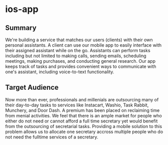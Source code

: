 # ios-app

## Summary
We're building a service that matches our users (clients) with their own personal assistants. A client can use our mobile app to easily interface with their assigned assistant while on the go. Assistants can perform tasks including but not limited to making calls, sending emails, scheduling meetings, making purchases, and conducting general research. Our app keeps track of tasks and provides convenient ways to communicate with one's assistant, including voice-to-text functionality.

## Target Audience
Now more than ever, professionals and millenials are outsourcing many of their day-to-day tasks to services like Instacart, Washio, Task Rabbit, Munchery, and Door Dash. A premium has been placed on reclaiming time from menial activities. We feel that there is an ample market for people who either do not need or cannot afford a full time secretary yet would benefit from the outsourcing of secretarial tasks. Providing a mobile solution to this problem allows us to allocate one secretary accross multiple people who do not need the fulltime services of a secretary.
